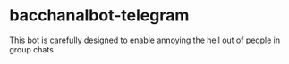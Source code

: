 # bacchanalbot-telegram
This bot is carefully designed to enable annoying the hell out of people in group chats
